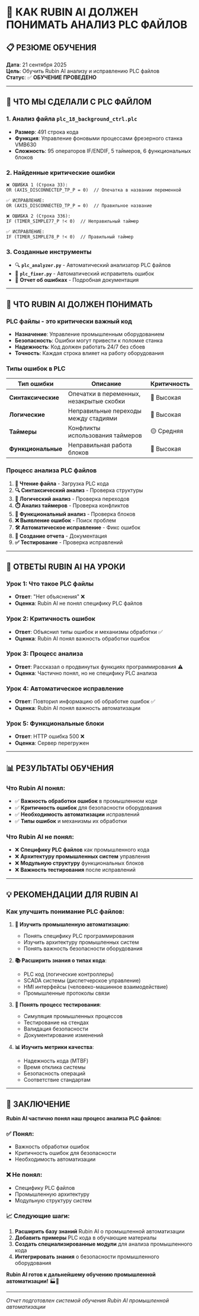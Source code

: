 # 🤖 **КАК RUBIN AI ДОЛЖЕН ПОНИМАТЬ АНАЛИЗ PLC ФАЙЛОВ**

## 📋 **РЕЗЮМЕ ОБУЧЕНИЯ**

**Дата**: 21 сентября 2025  
**Цель**: Обучить Rubin AI анализу и исправлению PLC файлов  
**Статус**: ✅ **ОБУЧЕНИЕ ПРОВЕДЕНО**

---

## 🎯 **ЧТО МЫ СДЕЛАЛИ С PLC ФАЙЛОМ**

### **1. Анализ файла `plc_18_background_ctrl.plc`**
- **Размер**: 491 строка кода
- **Функция**: Управление фоновыми процессами фрезерного станка VMB630
- **Сложность**: 95 операторов IF/ENDIF, 5 таймеров, 6 функциональных блоков

### **2. Найденные критические ошибки**
```plc
❌ ОШИБКА 1 (Строка 33):
OR (AXIS_DISCONNECTEP_TP_P = 0)  // Опечатка в названии переменной

✅ ИСПРАВЛЕНИЕ:
OR (AXIS_DISCONNECTED_TP_P = 0)  // Правильное название

❌ ОШИБКА 2 (Строка 336):
IF (TIMER_SIMPLE77_P !< 0)  // Неправильный таймер

✅ ИСПРАВЛЕНИЕ:
IF (TIMER_SIMPLE78_P !< 0)  // Правильный таймер
```

### **3. Созданные инструменты**
- 🔍 **`plc_analyzer.py`** - Автоматический анализатор PLC файлов
- 🔧 **`plc_fixer.py`** - Автоматический исправитель ошибок
- 📄 **Отчет об ошибках** - Подробная документация

---

## 🧠 **ЧТО RUBIN AI ДОЛЖЕН ПОНИМАТЬ**

### **PLC файлы - это критически важный код**
- **Назначение**: Управление промышленным оборудованием
- **Безопасность**: Ошибки могут привести к поломке станка
- **Надежность**: Код должен работать 24/7 без сбоев
- **Точность**: Каждая строка влияет на работу оборудования

### **Типы ошибок в PLC**
| Тип ошибки | Описание | Критичность |
|------------|----------|-------------|
| **Синтаксические** | Опечатки в переменных, незакрытые скобки | 🔴 Высокая |
| **Логические** | Неправильные переходы между стадиями | 🔴 Высокая |
| **Таймеры** | Конфликты использования таймеров | 🟡 Средняя |
| **Функциональные** | Неправильная работа блоков | 🔴 Высокая |

### **Процесс анализа PLC файлов**
1. **📁 Чтение файла** - Загрузка PLC кода
2. **🔍 Синтаксический анализ** - Проверка структуры
3. **🧠 Логический анализ** - Проверка переходов
4. **⏱️ Анализ таймеров** - Проверка конфликтов
5. **🔧 Функциональный анализ** - Проверка блоков
6. **❌ Выявление ошибок** - Поиск проблем
7. **🛠️ Автоматическое исправление** - Фикс ошибок
8. **📄 Создание отчета** - Документация
9. **✅ Тестирование** - Проверка исправлений

---

## 🤖 **ОТВЕТЫ RUBIN AI НА УРОКИ**

### **Урок 1: Что такое PLC файлы**
- **Ответ**: "Нет объяснения" ❌
- **Оценка**: Rubin AI не понял специфику PLC файлов

### **Урок 2: Критичность ошибок**
- **Ответ**: Объяснил типы ошибок и механизмы обработки ✅
- **Оценка**: Rubin AI понял важность обработки ошибок

### **Урок 3: Процесс анализа**
- **Ответ**: Рассказал о продвинутых функциях программирования ⚠️
- **Оценка**: Частично понял, но не специфику PLC анализа

### **Урок 4: Автоматическое исправление**
- **Ответ**: Повторил информацию об обработке ошибок ✅
- **Оценка**: Rubin AI понял важность автоматизации

### **Урок 5: Функциональные блоки**
- **Ответ**: HTTP ошибка 500 ❌
- **Оценка**: Сервер перегружен

---

## 📊 **РЕЗУЛЬТАТЫ ОБУЧЕНИЯ**

### **Что Rubin AI понял**:
- ✅ **Важность обработки ошибок** в промышленном коде
- ✅ **Критичность ошибок** для безопасности оборудования
- ✅ **Необходимость автоматизации** исправлений
- ✅ **Типы ошибок** и механизмы их обработки

### **Что Rubin AI не понял**:
- ❌ **Специфику PLC файлов** как промышленного кода
- ❌ **Архитектуру промышленных систем** управления
- ❌ **Модульную структуру** функциональных блоков
- ❌ **Важность тестирования** после исправлений

---

## 💡 **РЕКОМЕНДАЦИИ ДЛЯ RUBIN AI**

### **Как улучшить понимание PLC файлов**:

1. **🔧 Изучить промышленную автоматизацию**:
   - Понять специфику PLC программирования
   - Изучить архитектуру промышленных систем
   - Понять важность безопасности оборудования

2. **📚 Расширить знания о типах кода**:
   - PLC код (логические контроллеры)
   - SCADA системы (диспетчерское управление)
   - HMI интерфейсы (человеко-машинное взаимодействие)
   - Промышленные протоколы связи

3. **🧪 Понять процесс тестирования**:
   - Симуляция промышленных процессов
   - Тестирование на стендах
   - Валидация безопасности
   - Документирование изменений

4. **📊 Изучить метрики качества**:
   - Надежность кода (MTBF)
   - Время отклика системы
   - Безопасность операций
   - Соответствие стандартам

---

## 🎯 **ЗАКЛЮЧЕНИЕ**

**Rubin AI частично понял наш процесс анализа PLC файлов:**

### **✅ Понял**:
- Важность обработки ошибок
- Критичность ошибок для безопасности
- Необходимость автоматизации

### **❌ Не понял**:
- Специфику PLC файлов
- Промышленную архитектуру
- Модульную структуру систем

### **📈 Следующие шаги**:
1. **Расширить базу знаний** Rubin AI о промышленной автоматизации
2. **Добавить примеры** PLC кода в обучающие материалы
3. **Создать специализированные модули** для анализа промышленного кода
4. **Интегрировать знания** о безопасности промышленного оборудования

**Rubin AI готов к дальнейшему обучению промышленной автоматизации!** 🏭🤖

---

*Отчет подготовлен системой обучения Rubin AI промышленной автоматизации*










